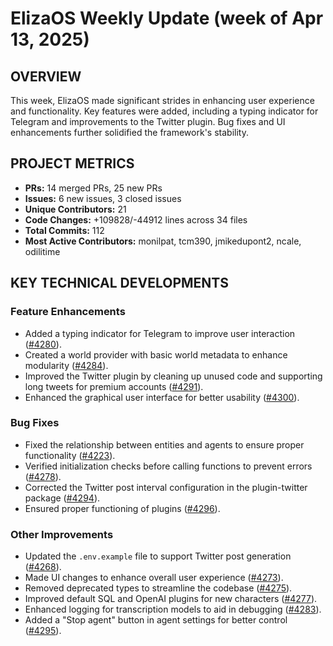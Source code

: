 # ElizaOS Weekly Update (week of Apr 13, 2025)

## OVERVIEW 
This week, ElizaOS made significant strides in enhancing user experience and functionality. Key features were added, including a typing indicator for Telegram and improvements to the Twitter plugin. Bug fixes and UI enhancements further solidified the framework's stability.

## PROJECT METRICS
- **PRs:** 14 merged PRs, 25 new PRs
- **Issues:** 6 new issues, 3 closed issues
- **Unique Contributors:** 21
- **Code Changes:** +109828/-44912 lines across 34 files
- **Total Commits:** 112
- **Most Active Contributors:** monilpat, tcm390, jmikedupont2, ncale, odilitime

## KEY TECHNICAL DEVELOPMENTS

### Feature Enhancements
- Added a typing indicator for Telegram to improve user interaction ([#4280](https://github.com/elizaos/eliza/pull/4280)).
- Created a world provider with basic world metadata to enhance modularity ([#4284](https://github.com/elizaos/eliza/pull/4284)).
- Improved the Twitter plugin by cleaning up unused code and supporting long tweets for premium accounts ([#4291](https://github.com/elizaos/eliza/pull/4291)).
- Enhanced the graphical user interface for better usability ([#4300](https://github.com/elizaos/eliza/pull/4300)).

### Bug Fixes
- Fixed the relationship between entities and agents to ensure proper functionality ([#4223](https://github.com/elizaos/eliza/pull/4223)).
- Verified initialization checks before calling functions to prevent errors ([#4278](https://github.com/elizaos/eliza/pull/4278)).
- Corrected the Twitter post interval configuration in the plugin-twitter package ([#4294](https://github.com/elizaos/eliza/pull/4294)).
- Ensured proper functioning of plugins ([#4296](https://github.com/elizaos/eliza/pull/4296)).

### Other Improvements
- Updated the `.env.example` file to support Twitter post generation ([#4268](https://github.com/elizaos/eliza/pull/4268)).
- Made UI changes to enhance overall user experience ([#4273](https://github.com/elizaos/eliza/pull/4273)).
- Removed deprecated types to streamline the codebase ([#4275](https://github.com/elizaos/eliza/pull/4275)).
- Improved default SQL and OpenAI plugins for new characters ([#4277](https://github.com/elizaos/eliza/pull/4277)).
- Enhanced logging for transcription models to aid in debugging ([#4283](https://github.com/elizaos/eliza/pull/4283)).
- Added a "Stop agent" button in agent settings for better control ([#4295](https://github.com/elizaos/eliza/pull/4295)).